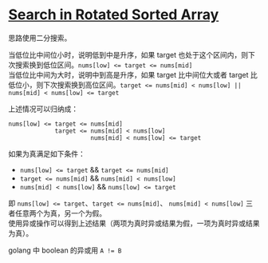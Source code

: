# [Search in Rotated Sorted Array](https://leetcode.com/problems/search-in-rotated-sorted-array)

思路使用二分搜索。

当低位比中间位小时，说明低到中是升序，如果 target 也处于这个区间内，则下次搜索换到低位区间。`nums[low] <= target <= nums[mid]`  
当低位比中间为大时，说明中到高是升序，如果 target 比中间位大或者 target 比低位小，则下次搜索换到高位区间。`target <= nums[mid] < nums[low] || nums[mid] < nums[low] <= target`

上述情况可以归纳成：
```
nums[low] <= target <= nums[mid]
             target <= nums[mid] < nums[low]
                       nums[mid] < nums[low] <= target
```

如果为真满足如下条件：
- `nums[low] <= target` && `target <= nums[mid]` 
- `target <= nums[mid]` && `nums[mid] < nums[low]`
- `nums[mid] < nums[low]` && `nums[low] <= target`

即 `nums[low] <= target`、`target <= nums[mid]`、 `nums[mid] < nums[low]` 三者任意两个为真，另一个为假。  
使用异或操作可以得到上述结果（两项为真时异或结果为假，一项为真时异或结果为真）。

golang 中 boolean 的异或用 `A != B` 
